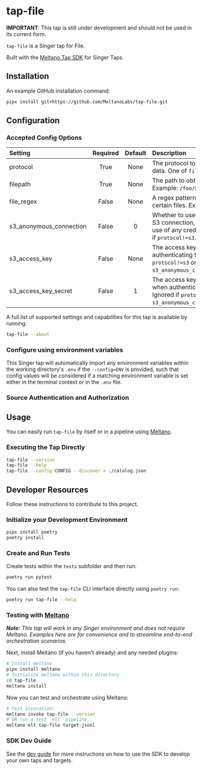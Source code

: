 # tap-file

**IMPORTANT**: This tap is still under development and should not be used in its current form. <!-- TODO: remove disclaimer when feature-complete. -->

`tap-file` is a Singer tap for File.

Built with the [Meltano Tap SDK](https://sdk.meltano.com) for Singer Taps.

## Installation

An example GitHub installation command:

```bash
pipx install git+https://github.com/MeltanoLabs/tap-file.git
```

## Configuration

### Accepted Config Options

| Setting                | Required | Default | Description |
|:-----------------------|:--------:|:-------:|:------------|
| protocol               | True     | None    | The protocol to use to retrieve data. One of `file` or `s3`. |
| filepath               | True     | None    | The path to obtain files from. Example: `/foo/bar`. |
| file_regex             | False    | None    | A regex pattern to only include certain files. Example: `.*\.csv`. |
| s3_anonymous_connection| False    |       0 | Whether to use an anonymous S3 connection, without the use of any credentials. Ignored if `protocol!=s3`. |
| s3_access_key          | False    | None    | The access key to use when authenticating to S3. Ignored if `protocol!=s3` or `s3_anonymous_connection=True`. |
| s3_access_key_secret   | False    |       1 | The access key secret to use when authenticating to S3. Ignored if `protocol!=s3`or `s3_anonymous_connection=True`. |

A full list of supported settings and capabilities for this
tap is available by running:

```bash
tap-file --about
```

### Configure using environment variables

This Singer tap will automatically import any environment variables within the working directory's
`.env` if the `--config=ENV` is provided, such that config values will be considered if a matching
environment variable is set either in the terminal context or in the `.env` file.

### Source Authentication and Authorization

<!--
Developer TODO: If your tap requires special access on the source system, or any special authentication requirements, provide those here.
-->

## Usage

You can easily run `tap-file` by itself or in a pipeline using [Meltano](https://meltano.com/).

### Executing the Tap Directly

```bash
tap-file --version
tap-file --help
tap-file --config CONFIG --discover > ./catalog.json
```

## Developer Resources

Follow these instructions to contribute to this project.

### Initialize your Development Environment

```bash
pipx install poetry
poetry install
```

### Create and Run Tests

Create tests within the `tests` subfolder and
  then run:

```bash
poetry run pytest
```

You can also test the `tap-file` CLI interface directly using `poetry run`:

```bash
poetry run tap-file --help
```

### Testing with [Meltano](https://www.meltano.com)

_**Note:** This tap will work in any Singer environment and does not require Meltano.
Examples here are for convenience and to streamline end-to-end orchestration scenarios._

Next, install Meltano (if you haven't already) and any needed plugins:

```bash
# Install meltano
pipx install meltano
# Initialize meltano within this directory
cd tap-file
meltano install
```

Now you can test and orchestrate using Meltano:

```bash
# Test invocation:
meltano invoke tap-file --version
# OR run a test `elt` pipeline:
meltano elt tap-file target-jsonl
```

### SDK Dev Guide

See the [dev guide](https://sdk.meltano.com/en/latest/dev_guide.html) for more instructions on how to use the SDK to
develop your own taps and targets.
